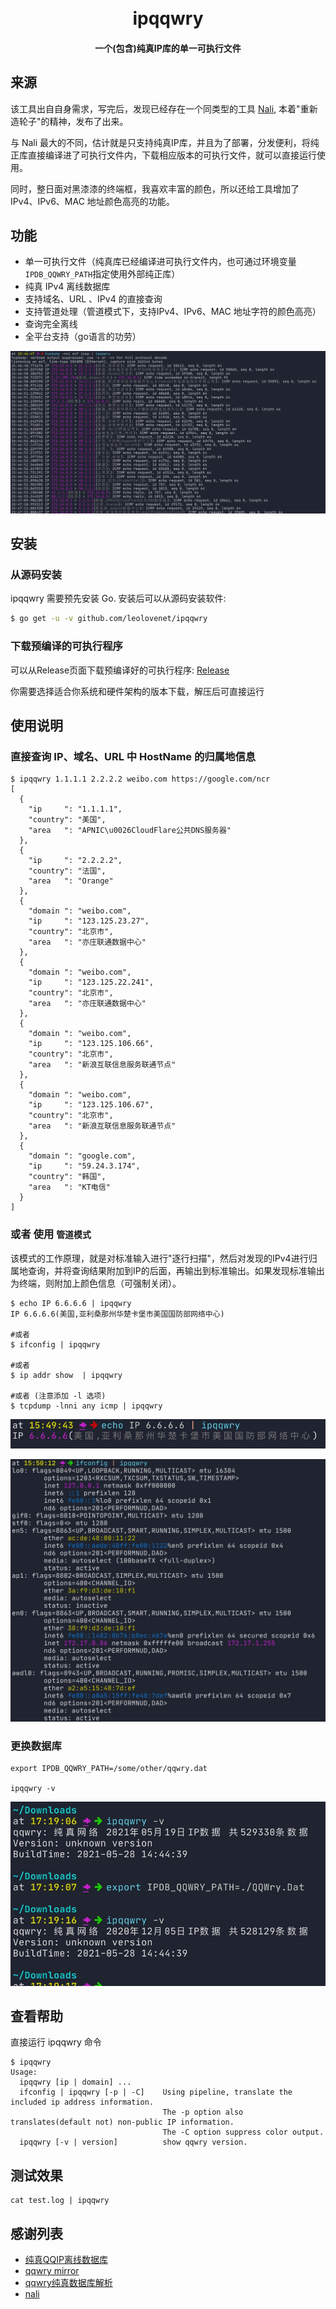<h1 align="center">
  <br>ipqqwry<br>
</h1>

<h4 align="center">一个(包含)纯真IP库的单一可执行文件</h4>


## 来源

该工具出自自身需求，写完后，发现已经存在一个同类型的工具 [Nali](https://github.com/zu1k/nali), 本着"重新造轮子"的精神，发布了出来。

与 Nali 最大的不同，估计就是只支持纯真IP库，并且为了部署，分发便利，将纯正库直接编译进了可执行文件内，下载相应版本的可执行文件，就可以直接运行使用。

同时，整日面对黑漆漆的终端框，我喜欢丰富的颜色，所以还给工具增加了IPv4、IPv6、MAC 地址颜色高亮的功能。

## 功能

- 单一可执行文件（纯真库已经编译进可执行文件内，也可通过环境变量`IPDB_QQWRY_PATH`指定使用外部纯正库）
- 纯真 IPv4 离线数据库
- 支持域名、URL 、IPv4 的直接查询
- 支持管道处理（管道模式下，支持IPv4、IPv6、MAC 地址字符的颜色高亮） 
- 查询完全离线
- 全平台支持（go语言的功劳）

![pipeline with tcpdump command](./images/with-tcpdump.jpg)

## 安装

### 从源码安装

ipqqwry 需要预先安装 Go. 安装后可以从源码安装软件:

```sh
$ go get -u -v github.com/leolovenet/ipqqwry
```

### 下载预编译的可执行程序

可以从Release页面下载预编译好的可执行程序: [Release](https://github.com/leolovenet/ipqqwry/releases)

你需要选择适合你系统和硬件架构的版本下载，解压后可直接运行

## 使用说明

### 直接查询 IP、域名、URL 中 HostName 的归属地信息

```
$ ipqqwry 1.1.1.1 2.2.2.2 weibo.com https://google.com/ncr
[
  {
    "ip     ": "1.1.1.1",
    "country": "美国",
    "area   ": "APNIC\u0026CloudFlare公共DNS服务器"
  },
  {
    "ip     ": "2.2.2.2",
    "country": "法国",
    "area   ": "Orange"
  },
  {
    "domain ": "weibo.com",
    "ip     ": "123.125.23.27",
    "country": "北京市",
    "area   ": "亦庄联通数据中心"
  },
  {
    "domain ": "weibo.com",
    "ip     ": "123.125.22.241",
    "country": "北京市",
    "area   ": "亦庄联通数据中心"
  },
  {
    "domain ": "weibo.com",
    "ip     ": "123.125.106.66",
    "country": "北京市",
    "area   ": "新浪互联信息服务联通节点"
  },
  {
    "domain ": "weibo.com",
    "ip     ": "123.125.106.67",
    "country": "北京市",
    "area   ": "新浪互联信息服务联通节点"
  },
  {
    "domain ": "google.com",
    "ip     ": "59.24.3.174",
    "country": "韩国",
    "area   ": "KT电信"
  }
]
```

### 或者 使用 `管道模式`

该模式的工作原理，就是对标准输入进行"逐行扫描"，然后对发现的IPv4进行归属地查询，并将查询结果附加到IP的后面，再输出到标准输出。如果发现标准输出为终端，则附加上颜色信息（可强制关闭）。

```
$ echo IP 6.6.6.6 | ipqqwry
IP 6.6.6.6(美国,亚利桑那州华楚卡堡市美国国防部网络中心)

#或者
$ ifconfig | ipqqwry

#或者
$ ip addr show  | ipqqwry

#或者 (注意添加 -l 选项)
$ tcpdump -lnni any icmp | ipqqwry

```

![pipeline with echo command](./images/with-echo.jpg)


![pipeline with ifconfig command](./images/with-ifconfig.jpg)

### 更换数据库


```shell
export IPDB_QQWRY_PATH=/some/other/qqwry.dat
    
ipqqwry -v
```

![with other qqwry](./images/with-other-qqwry.jpg)

## 查看帮助

直接运行 ipqqwry 命令

```shell
$ ipqqwry
Usage: 
  ipqqwry [ip | domain] ...
  ifconfig | ipqqwry [-p | -C]    Using pipeline, translate the included ip address information.
                                  The -p option also translates(default not) non-public IP information.
                                  The -C option suppress color output.
  ipqqwry [-v | version]          show qqwry version.
```


## 测试效果
```shell
cat test.log | ipqqwry
```

## 感谢列表
- [纯真QQIP离线数据库](http://www.cz88.net/fox/ipdat.shtml)
- [qqwry mirror](https://qqwry.mirror.noc.one/)
- [qqwry纯真数据库解析](https://metacpan.org/pod/IP::QQWry)
- [nali](https://github.com/zu1k/nali)

